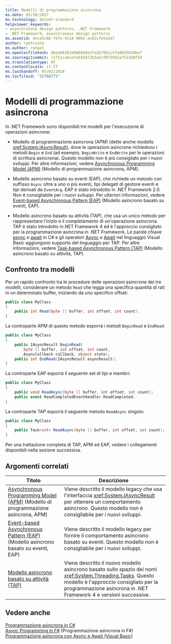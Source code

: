 ```yaml
---
title: Modelli di programmazione asincrona
ms.date: 03/30/2017
ms.technology: dotnet-standard
helpviewer_keywords:
- asynchronous design patterns, .NET Framework
- .NET Framework, asynchronous design patterns
ms.assetid: 4ece5c0b-f8fe-4114-9862-ac02cfe5a5d7
author: rpetrusha
ms.author: ronpet
ms.openlocfilehash: 86ed48361e0868d9e2fa2b79b1c5fa8955018bef
ms.sourcegitcommit: 11f11ca6cefe555972b3a5c99729d1a7523d8f50
ms.translationtype: HT
ms.contentlocale: it-IT
ms.lasthandoff: 05/03/2018
ms.locfileid: "32768775"
---
```

# <a name="asynchronous-programming-patterns"></a>Modelli di programmazione asincrona

In .NET Framework sono disponibili tre modelli per l'esecuzione di operazioni asincrone:  
  
- Modello di programmazione asincrona (APM) (detto anche modello <xref:System.IAsyncResult>), dove le operazioni asincrone richiedono i metodi `Begin` e `End` (ad esempio, `BeginWrite` e `EndWrite` per le operazioni di scrittura asincrona). Questo modello non è più consigliato per i nuovi sviluppi. Per altre informazioni, vedere [Asynchronous Programming Model (APM)](../../../docs/standard/asynchronous-programming-patterns/asynchronous-programming-model-apm.md) (Modello di programmazione asincrona, APM).  
  
- Modello asincrono basato su eventi (EAP), che richiede un metodo con suffisso `Async` oltre a uno o più eventi, tipi delegati di gestore eventi e tipi derivati da `EventArg`. EAP è stato introdotto in .NET Framework 2.0. Non è consigliabile per i nuovi sviluppi. Per ulteriori informazioni, vedere [Event-based Asynchronous Pattern (EAP)](../../../docs/standard/asynchronous-programming-patterns/event-based-asynchronous-pattern-eap.md) (Modello asincrono basato su eventi, EAP).  
  
- Modello asincrono basato su attività (TAP), che usa un unico metodo per rappresentare l'inizio e il completamento di un'operazione asincrona. TAP è stato introdotto in.NET Framework 4 ed è l'approccio consigliato per la programmazione asincrona in .NET Framework. Le parole chiave [async](~/docs/csharp/language-reference/keywords/async.md) e [await](~/docs/csharp/language-reference/keywords/await.md) in C# e gli operatori [Async](~/docs/visual-basic/language-reference/modifiers/async.md) e [Await](~/docs/visual-basic/language-reference/operators/await-operator.md) nel linguaggio Visual Basic aggiungono supporto del linguaggio per TAP. Per altre informazioni, vedere [Task-based Asynchronous Pattern (TAP)](../../../docs/standard/asynchronous-programming-patterns/task-based-asynchronous-pattern-tap.md) (Modello asincrono basato su attività, TAP).  
  
## <a name="comparing-patterns"></a>Confronto tra modelli  

Per un rapido confronto tra le procedure delle operazioni asincrone dei tre modelli, considerare un metodo `Read` che legga una specifica quantità di rati in un determinato buffer, iniziando da uno specifico offset:  
  
```csharp  
public class MyClass  
{  
    public int Read(byte [] buffer, int offset, int count);  
}  
```  
  
La controparte APM di questo metodo esporrà i metodi `BeginRead` e `EndRead`:  
  
```csharp  
public class MyClass  
{  
    public IAsyncResult BeginRead(  
        byte [] buffer, int offset, int count,   
        AsyncCallback callback, object state);  
    public int EndRead(IAsyncResult asyncResult);  
}  
```  
  
La controparte EAP esporrà il seguente set di tipi e membri:  
  
```csharp  
public class MyClass  
{  
    public void ReadAsync(byte [] buffer, int offset, int count);  
    public event ReadCompletedEventHandler ReadCompleted;  
}  
```  
  
La controparte TAP esporrà il seguente metodo `ReadAsync` singolo:  
  
```csharp  
public class MyClass  
{  
    public Task<int> ReadAsync(byte [] buffer, int offset, int count);  
}  
```  
  
Per una trattazione completa di TAP, APM ed EAP, vedere i collegamenti disponibili nella sezione successiva.  
  
## <a name="related-topics"></a>Argomenti correlati

| Titolo | Descrizione |
| ----- | ----------- |
| [Asynchronous Programming Model (APM)](../../../docs/standard/asynchronous-programming-patterns/asynchronous-programming-model-apm.md) (Modello di programmazione asincrona, APM) | Viene descritto il modello legacy che usa l'interfaccia <xref:System.IAsyncResult> per ottenere un comportamento asincrono. Questo modello non è consigliabile per i nuovi sviluppi. |
| [Event-based Asynchronous Pattern (EAP)](../../../docs/standard/asynchronous-programming-patterns/event-based-asynchronous-pattern-eap.md) (Modello asincrono basato su eventi, EAP) | Viene descritto il modello legacy per fornire il comportamento asincrono basato su eventi. Questo modello non è consigliabile per i nuovi sviluppi. |
| [Modello asincrono basato su attività (TAP)](../../../docs/standard/asynchronous-programming-patterns/task-based-asynchronous-pattern-tap.md) | Viene descritto il nuovo modello asincrono basato sullo spazio dei nomi <xref:System.Threading.Tasks>. Questo modello è l'approccio consigliato per la programmazione asincrona in .NET Framework 4 e versioni successive. |

## <a name="see-also"></a>Vedere anche

[Programmazione asincrona in C#](~/docs/csharp/async.md)   
[Async Programming in F#](~/docs/fsharp/tutorials/asynchronous-and-concurrent-programming/async.md)  (Programmazione asincrona in F#)  
[Programmazione asincrona con Async e Await (Visual Basic)](~/docs/visual-basic/programming-guide/concepts/async/index.md)
